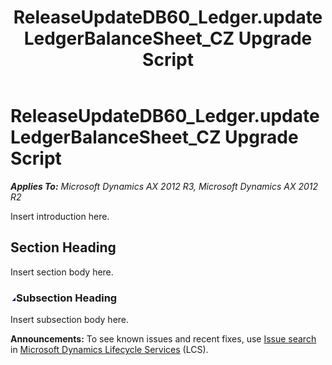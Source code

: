 ﻿---
title: ReleaseUpdateDB60_Ledger.updateLedgerBalanceSheet_CZ Upgrade Script
TOCTitle: ReleaseUpdateDB60_Ledger.updateLedgerBalanceSheet_CZ Upgrade Script
ms:assetid: f8cd1a1e-f104-b77a-486f-e11389118187
ms:mtpsurl: https://msdn.microsoft.com/en-us/library/JJ720045(v=AX.60)
ms:contentKeyID: 49712351
ms.date: 05/18/2015
mtps_version: v=AX.60
---

# ReleaseUpdateDB60\_Ledger.updateLedgerBalanceSheet\_CZ Upgrade Script 


_**Applies To:** Microsoft Dynamics AX 2012 R3, Microsoft Dynamics AX 2012 R2_

Insert introduction here.

## Section Heading

Insert section body here.

### ![JJ720045.collapse\_all(en-us,AX.60).gif](images/Gg863931.collapse_all(en-us,AX.60).gif "JJ720045.collapse_all(en-us,AX.60).gif")Subsection Heading

Insert subsection body here.

  
**Announcements:** To see known issues and recent fixes, use [Issue search](http://go.microsoft.com/fwlink/?linkid=389258) in [Microsoft Dynamics Lifecycle Services](http://go.microsoft.com/fwlink/?linkid=306505) (LCS).

